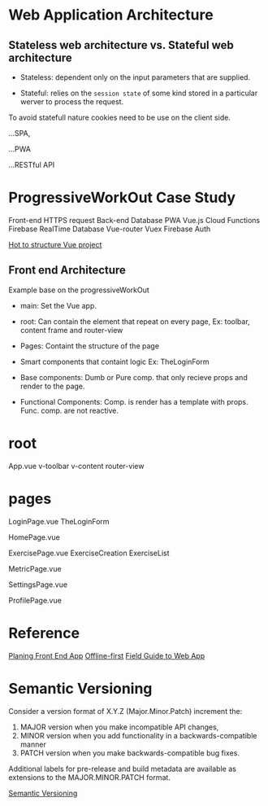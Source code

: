# Web Application Architecture



## Stateless web architecture vs. Stateful web architecture

- Stateless: dependent only on the input parameters that are supplied.

- Stateful: relies on the `session state` of some kind stored in a particular werver to process the request.

To avoid statefull nature cookies need to be use on the client side.


...SPA, 

...PWA  


...RESTful API


# ProgressiveWorkOut Case Study

Front-end     HTTPS request       Back-end                 Database
PWA
Vue.js                          Cloud Functions        Firebase RealTime Database
Vue-router
Vuex                            Firebase Auth

[Hot to structure Vue project](https://itnext.io/how-to-structure-a-vue-js-project-29e4ddc1aeeb)


## Front end Architecture

Example base on the progressiveWorkOut

- main: Set the Vue app.

- root: Can contain the element that repeat on every page, Ex: toolbar, content frame and     router-view

- Pages: Containt the structure of the page

- Smart components that containt logic Ex: TheLoginForm

- Base components: Dumb or Pure comp. that only recieve props and render to the page.

- Functional Components: Comp. is render has a template with props. Func. comp. are not reactive.


# root                                      
  App.vue
                v-toolbar
                v-content
                  router-view
# pages
  LoginPage.vue
                TheLoginForm

  HomePage.vue 


  ExercisePage.vue 
                ExerciseCreation
                ExerciseList

  MetricPage.vue


  SettingsPage.vue 


  ProfilePage.vue


# Reference


[Planing Front End App](https://developer.telerik.com/featured/planning-front-end-javascript-application/)
[Offline-first](https://developer.chrome.com/apps/offline_apps)
[Field Guide to Web App](http://www.html5rocks.com/webappfieldguide/toc/index/)
[]()
[]()
[]()


# Semantic Versioning

Consider a version format of X.Y.Z (Major.Minor.Patch) increment the:

1. MAJOR version when you make incompatible API changes,
2. MINOR version when you add functionality in a backwards-compatible manner
3. PATCH version when you make backwards-compatible bug fixes.

Additional labels for pre-release and build metadata are available as extensions to the MAJOR.MINOR.PATCH format.

[Semantic Versioning](file:///C:/Users/sebas/Desktop/Semantic%20Versioning%202.0.0%20_%20Semantic%20Versioning.mhtml)

